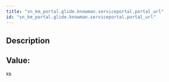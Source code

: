 ```yaml
---
title: "sn_km_portal.glide.knowman.serviceportal.portal_url"
id: "sn_km_portal.glide.knowman.serviceportal.portal_url"
---
```

## Description



## Value: 
```
kb
```